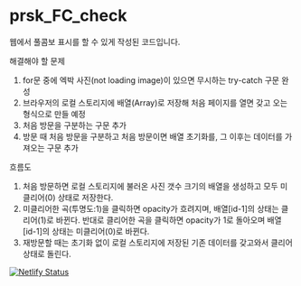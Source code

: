 # prsk_FC_check

웹에서 풀콤보 표시를 할 수 있게 작성된 코드입니다.

해결해야 할 문제
1. for문 중에 엑박 사진(not loading image)이 있으면 무시하는 try-catch 구문 완성
2. 브라우저의 로컬 스토리지에 배열(Array)로 저장해 처음 페이지를 열면 갖고 오는 형식으로 만들 예정
3. 처음 방문을 구분하는 구문 추가
4. 방문 때 처음 방문을 구분하고 처음 방문이면 배열 초기화를, 그 이후는 데이터를 가져오는 구문 추가

흐름도
1. 처음 방문하면 로컬 스토리지에 불러온 사진 갯수 크기의 배열을 생성하고 모두 미클리어(0) 상태로 저장한다.
2. 미클리어한 곡(투명도:1)을 클릭하면 opacity가 흐려지며, 배열[id-1]의 상태는 클리어(1)로 바뀐다. 반대로 클리어한 곡을 클릭하면 opacity가 1로 돌아오며 배열[id-1]의 상태는 미클리어(0)로 바뀐다.
3. 재방문할 때는 초기화 없이 로컬 스토리지에 저장된 기존 데이터를 갖고와서 클리어 상태로 돌린다.

[![Netlify Status](https://api.netlify.com/api/v1/badges/b6a0a735-6736-41b5-938f-98e32adbbbe6/deploy-status)](https://app.netlify.com/sites/jovial-raindrop-0cec21/deploys)
